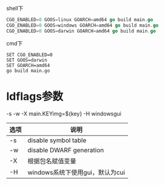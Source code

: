 shell下

```go
CGO_ENABLED=0 GOOS=linux GOARCH=amd64 go build main.go
CGO_ENABLED=0 GOOS=windows GOARCH=amd64 go build main.go
CGO_ENABLED=0 GOOS=darwin GOARCH=amd64 go build main.go
```

cmd下

```
SET CGO_ENABLED=0
SET GOOS=darwin
SET GOARCH=amd64
go build main.go
```

# ldflags参数

-s -w -X main.KEYimg=${key} -H windowsgui

| 选项 | 说明                            |
| ---- | ------------------------------- |
| -s   | disable symbol table            |
| -w   | disable DWARF generation        |
| -X   | 根据包名赋值变量                |
| -H   | windows系统下使用gui，默认为cui |


